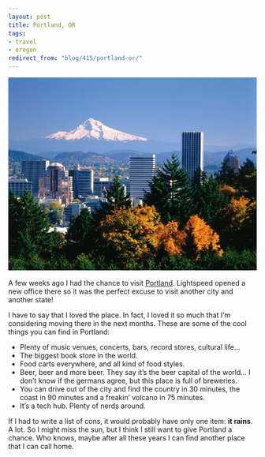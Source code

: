 ```yaml
---
layout: post
title: Portland, OR
tags:
- travel
- oregon
redirect_from: "blog/415/portland-or/"
---
```


<p><img src="/images/196.jpg"></p>
<p>A few weeks ago I had the chance to visit <a href="http://www.travelportland.com/">Portland</a>. Lightspeed opened a new office there so it was the perfect excuse to visit another city and another state!</p>
<p>I have to say that I loved the place. In fact, I loved it so much that I’m considering moving there in the next months. These are some of the cool things you can find in Portland:</p>
<ul>
  <li>Plenty of music venues, concerts, bars, record stores, cultural life…</li>
  <li>The biggest book store in the world.</li>
  <li>Food carts everywhere, and all kind of food styles.</li>
  <li>Beer, beer and more beer. They say it’s the beer capital of the world… I don’t know if the germans agree, but this place is full of breweries.</li>
  <li>You can drive out of the city and find the country in 30 minutes, the coast in 90 minutes and a freakin’ volcano in 75 minutes.</li>
  <li>It’s a tech hub. Plenty of nerds around.</li>
</ul>
<p>If I had to write a list of cons, it would probably have only one item: <strong>it rains</strong>. A lot. So I might miss the sun, but I think I still want to give Portland a chance. Who knows, maybe after all these years I can find another place that I can call home.</p>
